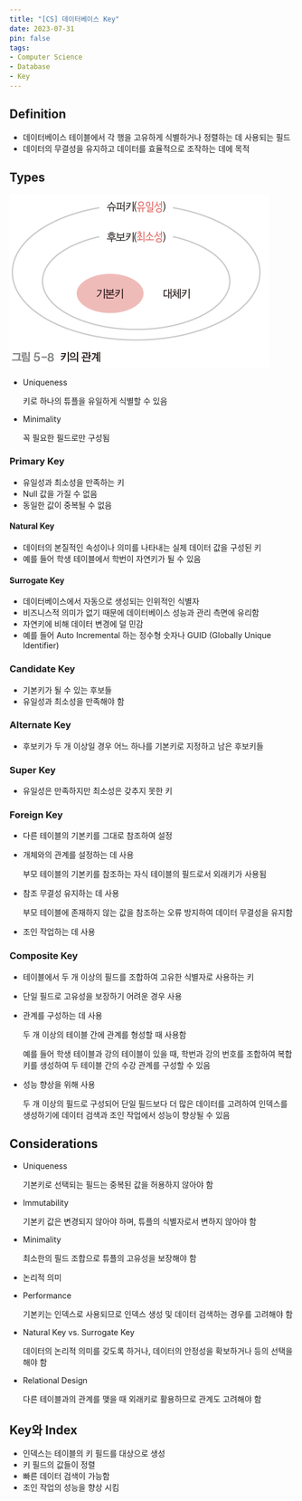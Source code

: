 ```yaml
---
title: "[CS] 데이터베이스 Key"
date: 2023-07-31
pin: false
tags:
- Computer Science
- Database
- Key
---
```


## Definition

- 데이터베이스 테이블에서 각 행을 고유하게 식별하거나 정렬하는 데 사용되는 필드
- 데이터의 무결성을 유지하고 데이터를 효율적으로 조작하는 데에 목적



## Types

![Key Relation Diagram](images/key-types-relation-diagram.png)

- Uniqueness

  키로 하나의 튜플을 유일하게 식별할 수 있음

- Minimality

  꼭 필요한 필드로만 구성됨

### Primary Key

- 유일성과 최소성을 만족하는 키
- Null 값을 가질 수 없음
- 동일한 값이 중복될 수 없음

#### Natural Key

- 데이터의 본질적인 속성이나 의미를 나타내는 실제 데이터 값을 구성된 키
- 예를 들어 학생 테이블에서 학번이 자연키가 될 수 있음

#### Surrogate Key

- 데이터베이스에서 자동으로 생성되는 인위적인 식별자
- 비즈니스적 의미가 없기 때문에 데이터베이스 성능과 관리 측면에 유리함
- 자연키에 비해 데이터 변경에 덜 민감
- 예를 들어 Auto Incremental 하는 정수형 숫자나 GUID (Globally Unique Identifier)

### Candidate Key

- 기본키가 될 수 있는 후보들
- 유일성과 최소성을 만족해야 함

### Alternate Key

- 후보키가 두 개 이상일 경우 어느 하나를 기본키로 지정하고 남은 후보키들

### Super Key

- 유일성은 만족하지만 최소성은 갖추지 못한 키

### Foreign Key

- 다른 테이블의 기본키를 그대로 참조하여 설정

- 개체와의 관계를 설정하는 데 사용

  부모 테이블의 기본키를 참조하는 자식 테이블의 필드로서 외래키가 사용됨

- 참조 무결성 유지하는 데 사용

  부모 테이블에 존재하지 않는 값을 참조하는 오류 방지하여 데이터 무결성을 유지함

- 조인 작업하는 데 사용

### Composite Key

- 테이블에서 두 개 이상의 필드를 조합하여 고유한 식별자로 사용하는 키

- 단일 필드로 고유성을 보장하기 어려운 경우 사용

- 관계를 구성하는 데 사용

  두 개 이상의 테이블 간에 관계를 형성할 때 사용함

  예를 들어 학생 테이블과 강의 테이블이 있을 때, 학번과 강의 번호를 조합하여 복합키를 생성하여 두 테이블 간의 수강 관계를 구성할 수 있음

- 성능 향상을 위해 사용

  두 개 이상의 필드로 구성되어 단일 필드보다 더 많은 데이터를 고려하여 인덱스를 생성하기에 데이터 검색과 조인 작업에서 성능이 향상될 수 있음



## Considerations

- Uniqueness

  기본키로 선택되는 필드는 중복된 값을 허용하지 않아야 함

- Immutability

  기본키 값은 변경되지 않아야 하며, 튜플의 식별자로서 변하지 않아야 함

- Minimality

  최소한의 필드 조합으로 튜플의 고유성을 보장해야 함

- 논리적 의미

- Performance

  기본키는 인덱스로 사용되므로 인덱스 생성 및 데이터 검색하는 경우를 고려해야 함

- Natural Key vs. Surrogate Key

  데이터의 논리적 의미를 갖도록 하거나, 데이터의 안정성을 확보하거나 등의 선택을 해야 함

- Relational Design

  다른 테이블과의 관계를 맺을 때 외래키로 활용하므로 관계도 고려해야 함



## Key와 Index

- 인덱스는 테이블의 키 필드를 대상으로 생성
- 키 필드의 값들이 정렬
- 빠른 데이터 검색이 가능함
- 조인 작업의 성능을 향상 시킴